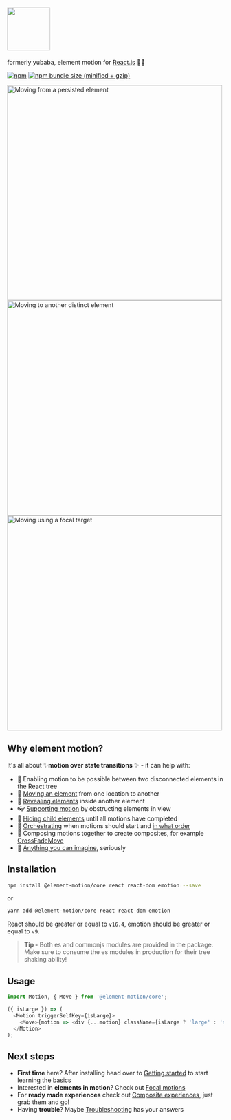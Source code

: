<h1>
  <img aria-label="element motion" src="https://user-images.githubusercontent.com/6801309/58364853-bf21cd80-7efd-11e9-8300-df952b3a03c8.png" height="100" />
</h1>

formerly yubaba, element motion for [React.js](https://reactjs.org/) 💨✨

[![npm](https://img.shields.io/npm/v/@element-motion/core.svg)](https://www.npmjs.com/package/@element-motion/core) [![npm bundle size (minified + gzip)](https://badgen.net/bundlephobia/minzip/@element-motion/core)](https://bundlephobia.com/result?p=@element-motion/core)

<a href="https://elementmotion.com/getting-started#moving-from-a-persisted-element"><img src="https://user-images.githubusercontent.com/6801309/57364146-eff7c800-71c5-11e9-9ddd-98ec510a6002.gif" height="500" alt="Moving from a persisted element" /></a>
<a href="https://elementmotion.com/getting-started#moving-to-another-distinct-element"><img src="https://user-images.githubusercontent.com/6801309/57364968-88db1300-71c7-11e9-8a51-b45b45eb64ab.gif" height="500" alt="Moving to another distinct element" /></a>
<a href="https://elementmotion.com/advanced-usage#moving-using-a-focal-target"><img src="https://user-images.githubusercontent.com/6801309/57364297-3cdb9e80-71c6-11e9-9a5f-e69ad9a7184b.gif" height="500" alt="Moving using a focal target" /></a>

## Why element motion?

It's all about ✨**motion over state transitions** ✨ - it can help with:

- 📴 Enabling motion to be possible between two disconnected elements in the React tree
- 🚚 [Moving an element](https://elementmotion.com/move) from one location to another
- 💨 [Revealing elements](https://elementmotion.com/focal-reveal-move) inside another element
- 👓 [Supporting motion](https://elementmotion.com/supporting-motions) by obstructing elements in view
- 🤫 [Hiding child elements](https://elementmotion.com/advanced-usage#delay-showing-content-until-all-motions-have-finished) until all motions have completed
- 🔢 [Orchestrating](https://elementmotion.com/advanced-usage#wait-for-the-previous-motion-to-finish-before-starting-the-next) when motions should start and [in what order](https://elementmotion.com/advanced-usage#controlling-in-what-order-motions-should-execute)
- 📝 Composing motions together to create composites, for example [CrossFadeMove](https://elementmotion.com/cross-fade-move)
- 🤯 [Anything you can imagine](https://elementmotion.com/custom-motions), seriously

## Installation

```bash
npm install @element-motion/core react react-dom emotion --save
```

or

```bash
yarn add @element-motion/core react react-dom emotion
```

React should be greater or equal to `v16.4`, emotion should be greater or equal to `v9`.

> **Tip -** Both es and commonjs modules are provided in the package.
> Make sure to consume the es modules in production for their tree shaking ability!

## Usage

```js
import Motion, { Move } from '@element-motion/core';

({ isLarge }) => (
  <Motion triggerSelfKey={isLarge}>
    <Move>{motion => <div {...motion} className={isLarge ? 'large' : 'small'} />}</Move>
  </Motion>
);
```

## Next steps

- **First time** here? After installing head over to [Getting started](https://elementmotion.com/getting-started) to start learning the basics
- Interested in **elements in motion**? Check out [Focal motions](https://elementmotion.com/focal-motions)
- For **ready made experiences** check out [Composite experiences](https://elementmotion.com/composite-experiences), just grab them and go!
- Having **trouble**? Maybe [Troubleshooting](https://elementmotion.com/troubleshooting) has your answers
